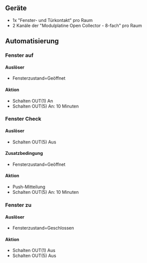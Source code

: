 ## Geräte
 - 1x "Fenster- und Türkontakt" pro Raum
 - 2 Kanäle der "Modulplatine Open Collector - 8-fach" pro Raum

## Automatisierung

### Fenster auf
#### Auslöser
 - Fensterzustand=Geöffnet
#### Aktion
 - Schalten OUT(1) An
 - Schalten OUT(5) An: 10 Minuten

### Fenster Check
#### Auslöser
 - Schalten OUT(5) Aus
#### Zusatzbedingung
 - Fensterzustand=Geöffnet
#### Aktion
 - Push-Mitteilung
 - Schalten OUT(5) An: 10 Minuten

### Fenster zu
#### Auslöser
 - Fensterzustand=Geschlossen
#### Aktion
 - Schalten OUT(1) Aus
 - Schalten OUT(5) Aus
